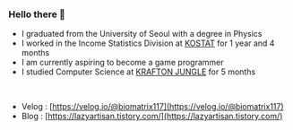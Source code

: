 ### Hello there 👋

* I graduated from the University of Seoul with a degree in Physics
* I worked in the Income Statistics Division at [KOSTAT](https://kostat.go.kr/anse/) for 1 year and 4 months
* I am currently aspiring to become a game programmer
* I studied Computer Science at [KRAFTON JUNGLE](https://jungle.krafton.com/) for 5 months

<br>

* Velog : [https://velog.io/@biomatrix117](https://velog.io/@biomatrix117)
* Blog : [https://lazyartisan.tistory.com/](https://lazyartisan.tistory.com/)


